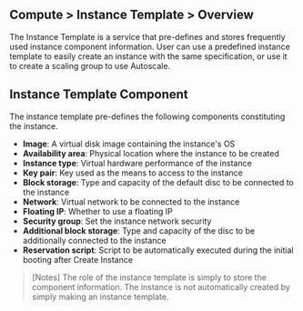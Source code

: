 ## Compute > Instance Template > Overview

The Instance Template is a service that pre-defines and stores frequently used instance component information. User can use a predefined instance template to easily create an instance with the same specification, or use it to create a scaling group to use Autoscale.

## Instance Template Component
The instance template pre-defines the following components constituting the instance.

* **Image**: A virtual disk image containing the instance's OS
* **Availability area**: Physical location where the instance to be created
* **Instance type**: Virtual hardware performance of the instance
* **Key pair**: Key used as the means to access to the instance
* **Block storage**: Type and capacity of the default disc to be connected to the instance
* **Network**: Virtual network to be connected to the instance
* **Floating IP**: Whether to use a floating IP
* **Security group**: Set the instance network security
* **Additional block storage**: Type and capacity of the disc to be additionally connected to the instance
* **Reservation script**: Script to be automatically executed during the initial booting after Create Instance

> [Notes]
> The role of the instance template is simply to store the component information.
> The instance is not automatically created by simply making an instance template.
